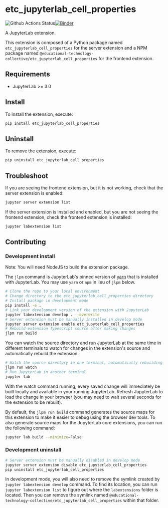# etc_jupyterlab_cell_properties

![Github Actions Status](git@github.com:educational-technology-collective/etc_jupyterlab_cell_properties.git/workflows/Build/badge.svg)[![Binder](https://mybinder.org/badge_logo.svg)](https://mybinder.org/v2/gh/git@github.com:educational-technology-collective/etc_jupyterlab_cell_properties.git/main?urlpath=lab)

A JupyterLab extension.


This extension is composed of a Python package named `etc_jupyterlab_cell_properties`
for the server extension and a NPM package named `@educational-technology-collective/etc_jupyterlab_cell_properties`
for the frontend extension.


## Requirements

* JupyterLab >= 3.0

## Install

To install the extension, execute:

```bash
pip install etc_jupyterlab_cell_properties
```

## Uninstall

To remove the extension, execute:

```bash
pip uninstall etc_jupyterlab_cell_properties
```


## Troubleshoot

If you are seeing the frontend extension, but it is not working, check
that the server extension is enabled:

```bash
jupyter server extension list
```

If the server extension is installed and enabled, but you are not seeing
the frontend extension, check the frontend extension is installed:

```bash
jupyter labextension list
```


## Contributing

### Development install

Note: You will need NodeJS to build the extension package.

The `jlpm` command is JupyterLab's pinned version of
[yarn](https://yarnpkg.com/) that is installed with JupyterLab. You may use
`yarn` or `npm` in lieu of `jlpm` below.

```bash
# Clone the repo to your local environment
# Change directory to the etc_jupyterlab_cell_properties directory
# Install package in development mode
pip install -e .
# Link your development version of the extension with JupyterLab
jupyter labextension develop . --overwrite
# Server extension must be manually installed in develop mode
jupyter server extension enable etc_jupyterlab_cell_properties
# Rebuild extension Typescript source after making changes
jlpm run build
```

You can watch the source directory and run JupyterLab at the same time in different terminals to watch for changes in the extension's source and automatically rebuild the extension.

```bash
# Watch the source directory in one terminal, automatically rebuilding when needed
jlpm run watch
# Run JupyterLab in another terminal
jupyter lab
```

With the watch command running, every saved change will immediately be built locally and available in your running JupyterLab. Refresh JupyterLab to load the change in your browser (you may need to wait several seconds for the extension to be rebuilt).

By default, the `jlpm run build` command generates the source maps for this extension to make it easier to debug using the browser dev tools. To also generate source maps for the JupyterLab core extensions, you can run the following command:

```bash
jupyter lab build --minimize=False
```

### Development uninstall

```bash
# Server extension must be manually disabled in develop mode
jupyter server extension disable etc_jupyterlab_cell_properties
pip uninstall etc_jupyterlab_cell_properties
```

In development mode, you will also need to remove the symlink created by `jupyter labextension develop`
command. To find its location, you can run `jupyter labextension list` to figure out where the `labextensions`
folder is located. Then you can remove the symlink named `@educational-technology-collective/etc_jupyterlab_cell_properties` within that folder.
